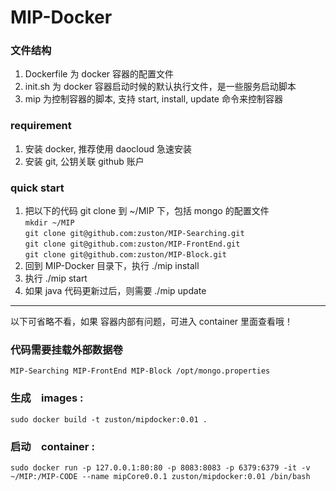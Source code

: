 # MIP-Docker
### 文件结构
1. Dockerfile 为 docker 容器的配置文件
2. init.sh 为 docker 容器启动时候的默认执行文件，是一些服务启动脚本
3. mip 为控制容器的脚本, 支持 start, install, update 命令来控制容器
### requirement
1. 安装 docker, 推荐使用 daocloud 急速安装
2. 安装 git, 公钥关联 github 账户
### quick start
1. 把以下的代码 git clone 到 ~/MIP 下，包括 mongo 的配置文件  
`mkdir ~/MIP`  
`git clone git@github.com:zuston/MIP-Searching.git`  
`git clone git@github.com:zuston/MIP-FrontEnd.git`  
`git clone git@github.com:zuston/MIP-Block.git`  
2. 回到 MIP-Docker 目录下，执行 ./mip install
3. 执行 ./mip start
4. 如果 java 代码更新过后，则需要 ./mip update

<hr>
以下可省略不看，如果 容器内部有问题，可进入 container 里面查看哦！

### 代码需要挂载外部数据卷
`MIP-Searching
 MIP-FrontEnd
 MIP-Block
 /opt/mongo.properties
`
### 生成　images :　
`sudo docker build -t zuston/mipdocker:0.01 .`
### 启动　container : 
`sudo docker run -p 127.0.0.1:80:80 -p 8083:8083 -p 6379:6379 -it -v ~/MIP:/MIP-CODE --name mipCore0.0.1 zuston/mipdocker:0.01 /bin/bash  `
